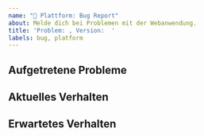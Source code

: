 ```yaml
---
name: "🐛 Plattform: Bug Report"
about: Melde dich bei Problemen mit der Webanwendung.
title: 'Problem: , Version:  '
labels: bug, platform
---
```

<!--
  Bitte beschreibe möglichst genau was deine Probleme sind.
-->

## Aufgetretene Probleme


## Aktuelles Verhalten


## Erwartetes Verhalten

